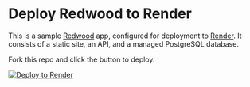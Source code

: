 # Deploy Redwood to Render

This is a sample [Redwood](https://redwoodjs.com/) app, configured for deployment to [Render](https://render.com). It consists of a static site, an API, and a managed PostgreSQL database.

Fork this repo and click the button to deploy.

[![Deploy to Render](https://render.com/images/deploy-to-render-button.svg)](https://render.com/deploy)
